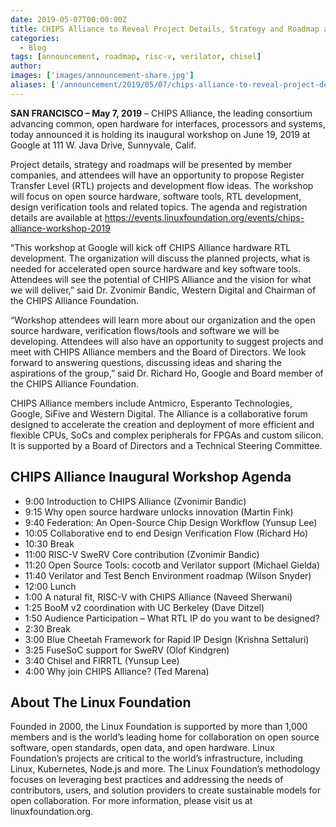 ```yaml
---
date: 2019-05-07T00:00:00Z
title: CHIPS Alliance to Reveal Project Details, Strategy and Roadmap at Inaugural Workshop Hosted at Google
categories:
  - Blog
tags: [announcement, roadmap, risc-v, verilator, chisel]
author: 
images: ['images/announcement-share.jpg']
aliases: ['/announcement/2019/05/07/chips-alliance-to-reveal-project-details-strategy-and-roadmap-at-inaugural-workshop-hosted-at-google/']
---
```


**SAN FRANCISCO –  May 7, 2019** – CHIPS Alliance, the leading consortium advancing common, open hardware for interfaces, processors and systems, today announced it is holding its inaugural workshop on June 19, 2019 at Google at 111 W. Java Drive, Sunnyvale, Calif.

Project details, strategy and roadmaps will be presented by member companies, and attendees will have an opportunity to propose Register Transfer Level (RTL) projects and development flow ideas. The workshop will focus on open source hardware, software tools, RTL development, design verification tools and related topics. The agenda and registration details are available at https://events.linuxfoundation.org/events/chips-alliance-workshop-2019

“This workshop at Google will kick off CHIPS Alliance hardware RTL development. The organization will discuss the planned projects, what is needed for accelerated open source hardware and key software tools. Attendees will see the potential of CHIPS Alliance and the vision for what we will deliver,” said Dr. Zvonimir Bandic, Western Digital and Chairman of the CHIPS Alliance Foundation.

“Workshop attendees will learn more about our organization and the open source hardware, verification flows/tools and software we will be developing. Attendees will also have an opportunity to suggest projects and meet with CHIPS Alliance members and the Board of Directors. We look forward to answering questions, discussing ideas and sharing the aspirations of the group,” said Dr. Richard Ho, Google and Board member of the CHIPS Alliance Foundation.

CHIPS Alliance members include Antmicro, Esperanto Technologies, Google, SiFive and Western Digital. The Alliance is a collaborative forum designed to accelerate the creation and deployment of more efficient and flexible CPUs, SoCs and complex peripherals for FPGAs and custom silicon. It is supported by a Board of Directors and a Technical Steering Committee.

## CHIPS Alliance Inaugural Workshop Agenda

- 9:00   Introduction to CHIPS Alliance (Zvonimir Bandic)
- 9:15   Why open source hardware unlocks innovation (Martin Fink)
- 9:40      Federation: An Open-Source Chip Design Workflow  (Yunsup Lee)
- 10:05    Collaborative end to end Design Verification Flow  (Richard Ho)
- 10:30  Break
- 11:00  RISC-V SweRV Core contribution (Zvonimir Bandic)
- 11:20  Open Source Tools: cocotb and Verilator support  (Michael Gielda)
- 11:40  Verilator and Test Bench Environment roadmap (Wilson Snyder)
- 12:00  Lunch
- 1:00    A natural fit, RISC-V with CHIPS Alliance (Naveed Sherwani)
- 1:25    BooM v2 coordination with UC Berkeley (Dave Ditzel)
- 1:50    Audience Participation – What RTL IP do you want to be designed?
- 2:30   Break
- 3:00   Blue Cheetah Framework for Rapid IP Design (Krishna Settaluri)
- 3:25   FuseSoC support for SweRV (Olof Kindgren)
- 3:40   Chisel and FIRRTL  (Yunsup Lee)
- 4:00   Why join CHIPS Alliance? (Ted Marena)
 

## About The Linux Foundation

Founded in 2000, the Linux Foundation is supported by more than 1,000 members and is the world’s leading home for collaboration on open source software, open standards, open data, and open hardware. Linux Foundation’s projects are critical to the world’s infrastructure, including Linux, Kubernetes, Node.js and more. The Linux Foundation’s methodology focuses on leveraging best practices and addressing the needs of contributors, users, and solution providers to create sustainable models for open collaboration. For more information, please visit us at linuxfoundation.org.
